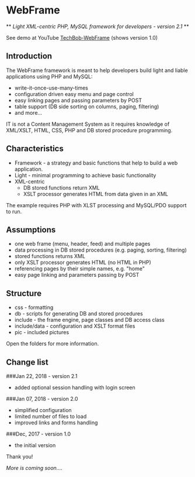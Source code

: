 # WebFrame

** *Light XML-centric PHP, MySQL framework for developers - version 2.1* **

See demo at YouTube [TechBob-WebFrame](https://youtu.be/rXss-Oyox6I) (shows version 1.0)

## Introduction

The WebFrame framework is meant to help developers build light and liable applications using PHP and MySQL:

- write-it-once-use-many-times
- configuration driven easy menu and page control
- easy linking pages and passing parameters by POST
- table support (DB side sorting on columns, paging, filtering)
- and more...

IT is not a Content Management System as it requires knowledge of XML/XSLT, HTML, CSS, PHP and DB stored procedure programming.

## Characteristics

- Framework - a strategy and basic functions that help to build a web application.
- Light - minimal programming to achieve basic functionality
- XML-centric
    - DB stored functions return XML
    - XSLT processor generates HTML from data given in an XML

The example requires PHP with XLST processing and MySQL/PDO support to run.

## Assumptions

- one web frame (menu, header, feed) and multiple pages
- data processing in DB stored procedures (e.g. paging, sorting, filtering)
- stored functions returns XML
- only XSLT processor generates HTML (no HTML in PHP)
- referencing pages by their simple names, e.g. "home"
- easy page linking and parameters passing by POST

## Structure

- css - formatting
- db - scripts for generating DB and stored procedures
- include - the frame engine, page classes and DB access class
- include/data - configuration and XSLT format files
- pic - included pictures

Open the folders for more information.

## Change list

###Jan 22, 2018 - version 2.1

- added optional session handling with login screen

###Jan 07, 2018 - version 2.0

- simplified configuration
- limited number of files to load
- improved links and forms handling

###Dec, 2017 - version 1.0

- the initial version

Thank you!

*More is coming soon....*


